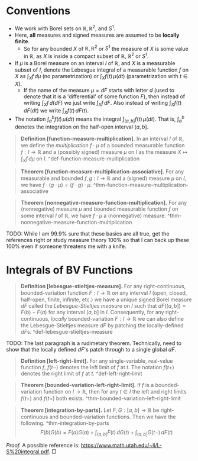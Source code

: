 # Conventions

- We work with Borel sets on $\mathbb{R}, \mathbb{R}^2,$ and $S^1$. 
- Here, **all** measures and signed measures are assumed to be **locally finite**.
	- So for any bounded $X$ of $\mathbb{R}, \mathbb{R}^2$ or $S^1$ the measure of $X$ is some value in $\mathbb{R}$, as $X$ is inside a compact subset of $\mathbb{R}$, $\mathbb{R}^2$ or $S^1$. 
- If $\mu$ is a Borel measure on an interval $I$ of $\mathbb{R}$, and $X$ is a measurable subset of $I$, denote the Lebesgue integral of a measurable function $f$ on $X$ as $\int_{X}f\,d \mu$ (no parametrization) or $\int_X f(t)\,\mu(dt)$ (parametrization with $t \in X$).
	- If the name of the measure $\mu = dF$ starts with letter $d$ (used to denote that it is a 'differential' of some function $F$), then instead of writing $\int_X f\,d(dF)$ we just write $\int_X f\,dF$. Also instead of writing $\int_X f(t)\, dF(dt)$ we write $\int_X f(t)\,dF(t)$.
- The notation $\int_a^b f(t) \, \mu(dt)$ means the integral $\int_{(a, b]} f(t)\,\mu(dt)$. That is, $\int_a^b$ denotes the integration on the half-open interval $(a, b]$.

> __Definition [function-measure-multiplication].__ In an interval $I$ of $\mathbb{R}$, we define the _multiplication_ $f \cdot \mu$ of a bounded measurable function $f : I \to \mathbb{R}$ and a (possibly signed) measure $\mu$ on $I$ as the measure $X \mapsto \int_X f\, d\mu$ on $I$. ^def-function-measure-multiplication

> __Theorem [function-measure-multiplication-associative].__ For any measurable and bounded $f, g : I \to \mathbb{R}$ and a (signed) measure $\mu$ on $I$, we have $f \cdot (g \cdot \mu) = (f \cdot g) \cdot \mu$. ^thm-function-measure-multiplication-associative

> __Theorem [nonnegative-measure-function-multiplication].__ For any (nonnegative) measure $\mu$ and bounded measurable function $f$ on some interval $I$ of $\mathbb{R}$, we have $f \cdot \mu$ a (nonnegative) measure. ^thm-nonnegative-measure-function-multiplication

TODO: While I am 99.9% sure that these basics are all true, get the references right or study measure theory 100% so that I can back up these 100% even if someone threatens me with a knife. 

# Integrals of BV Functions

> __Definition [lebesgue-stieltjes-measure].__ For any right-continuous, bounded-variation function $F : I \to \mathbb{R}$ on any interval $I$ (open, closed, half-open, finite, infinite, etc.) we have a unique signed Borel measure $dF$ called the _Lebesgue-Stieltjes measure_ on $I$ such that $dF\left( (a, b] \right) = F(b) - F(a)$ for any interval $(a, b]$ in $I$.
> Consequently, for any right-continuous, _locally_ bounded-variation $F : I \to \mathbb{R}$ we can also define the Lebesgue-Stieltjes measure $dF$ by patching the locally-defined $dF$s. ^def-lebesgue-stieltjes-measure

TODO: The last paragraph is a rudimetary theorem. Technically, need to show that the locally defined $dF$'s patch through to a single global $dF$.

> __Definition [left-right-limit].__ For any single-variable, real-value function $f$, $f(t-)$ denotes the left limit of $f$ at $t$. The notation $f(t+)$ denotes the right limit of $f$ at $t$. ^def-left-right-limit

> __Theorem [bounded-variation-left-right-limit].__ If $f$ is a bounded-variation function on $I \to \mathbb{R}$, then for any $t \in I$ the left and right limits $f(t-)$ and $f(t+)$ both exists. ^thm-bounded-variation-left-right-limit

> __Theorem [integration-by-parts].__ Let $F, G : [a, b] \to \mathbb{R}$ be right-continuous and bounded-variation functions. Then we have the following. ^thm-integration-by-parts
$$
F(b)G(b) = F(a)G(a) + \int_{(a, b]} F(t) \, dG(t) + \int_{(a, b]} G(t-) \, dF(t)
$$

_Proof._ A possible reference is: https://www.math.utah.edu/~li/L-S%20integral.pdf. □